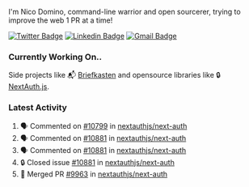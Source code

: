 
I'm Nico Domino, command-line warrior and open sourcerer, trying to improve the web 1 PR at a time!

[![Twitter Badge](https://img.shields.io/badge/-@ndom91-1ca0f1?style=flat-square&labelColor=1ca0f1&logo=twitter&logoColor=white&link=https://twitter.com/ndom91)](https://twitter.com/ndom91) [![Linkedin Badge](https://img.shields.io/badge/-ndom91-blue?style=flat-square&logo=Linkedin&logoColor=white&link=https://www.linkedin.com/in/ndom91/)](https://www.linkedin.com/in/ndom91/) [![Gmail Badge](https://img.shields.io/badge/-yo@ndo.dev-c14438?style=flat-square&logo=mail.ru&logoColor=white&link=mailto:yo@ndo.dev)](mailto:yo@ndo.dev)

### Currently Working On..

Side projects like 📬 [Briefkasten](https://briefkastenhq.com) and opensource libraries like 🔒 [NextAuth.js](https://github.com/nextauthjs/next-auth).

<!--START_SECTION_PROFILE_VIEWS:readme-info-->
<!--END_SECTION_PROFILE_VIEWS:readme-info-->

<!--START_SECTION_DAILY_COMMIT:readme-info-->
<!--END_SECTION_DAILY_COMMIT:readme-info-->

<!--START_SECTION_WEEKLY_COMMIT:readme-info-->
<!--END_SECTION_WEEKLY_COMMIT:readme-info-->

### Latest Activity

<!--START_SECTION:activity-->
1. 🗣 Commented on [#10799](https://github.com/nextauthjs/next-auth/issues/10799#issuecomment-2106192497) in [nextauthjs/next-auth](https://github.com/nextauthjs/next-auth)
2. 🗣 Commented on [#10881](https://github.com/nextauthjs/next-auth/issues/10881#issuecomment-2106191725) in [nextauthjs/next-auth](https://github.com/nextauthjs/next-auth)
3. 🗣 Commented on [#10881](https://github.com/nextauthjs/next-auth/issues/10881#issuecomment-2106191324) in [nextauthjs/next-auth](https://github.com/nextauthjs/next-auth)
4. 🔒 Closed issue [#10881](https://github.com/nextauthjs/next-auth/issues/10881) in [nextauthjs/next-auth](https://github.com/nextauthjs/next-auth)
5. 🎉 Merged PR [#9963](https://github.com/nextauthjs/next-auth/pull/9963) in [nextauthjs/next-auth](https://github.com/nextauthjs/next-auth)
<!--END_SECTION:activity-->
